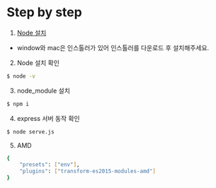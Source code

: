 # Step by step

1. [Node 설치](https://nodejs.org/ko/download/package-manager/)
- window와 mac은 인스톨러가 있어 인스톨러를 다운로드 후 설치해주세요.

2. Node 설치 확인
```bash
$ node -v
```

3. node_module 설치
```bash
$ npm i
```

4. express 서버 동작 확인
```bash
$ node serve.js
```

5. AMD
```bash
{
    "presets": ["env"],
    "plugins": ["transform-es2015-modules-amd"]
}
```